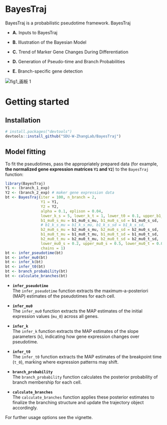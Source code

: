 # BayesTraj
BayesTraj is a probabilistic pseudotime framework. BayesTraj

- **A.** Inputs to BayesTraj

- **B.** Illustration of the Bayesian Model

- **C.** Trend of Marker Gene Changes During Differentiation
  
- **D.** Generation of Pseudo-time and Branch Probabilities

- **E.** Branch-specific gene detection

 ![fig1_画板 1](https://github.com/user-attachments/assets/48514e5e-3276-414d-9dd5-a176af41855c)




# Getting started

## Installation

```r
# install.packages("devtools")
devtools::install_github("SDU-W-ZhangLab/BayesTraj")
```

## Model fitting

To fit the pseudotimes, pass the appropriately prepared data (for example, **the normalized gene expression matrices `Y1` and `Y2`**) to the `BayesTraj` function:

```r
library(BayesTraj)
Y1 <- (branch_1_exp)
Y2 <- (branch_2_exp) # maker gene expression data 
bt <- BayesTraj(iter = 100, n_branch = 2,
                Y1 = Y1,
                Y2 = Y2,
                alpha = 0.1, eplison = 0.04,
                lower_k_s = 5, lower_k_t = 1, lower_t0 = 0.1, upper_b1_t0 = 0.8, lower_b2_t0 = 0.1,
                b1_mu0_s_mu = b1_mu0_s_mu, b1_mu0_s_sd = b1_mu0_s_sd,
                # b1_k_s_mu = b1_k_s_mu, b1_k_s_sd = b1_k_s_sd,
                b2_mu0_s_mu = b2_mu0_s_mu, b2_mu0_s_sd = b2_mu0_s_sd,
                b1_mu0_t_mu = b1_mu0_t_mu, b1_mu0_t_sd = b1_mu0_t_sd,
                b2_mu0_t_mu = b2_mu0_t_mu, b2_mu0_t_sd = b2_mu0_t_sd,
                lower_mu0_s = 0.2, upper_mu0_s = 0.5, lower_mu0_t = 0.05, upper_mu0_t = 0.4,
                chains = 1)
bt <- infer_pseudotime(bt)
bt <- infer_mu0(bt)
bt <- infer_k(bt)
bt <- infer_t0(bt)
bt <- branch_probability(bt)
bt <- calculate_branches(bt)
```

- **`infer_pseudotime`**  
  The `infer_pseudotime` function extracts the maximum-a-posteriori (MAP) estimates of the pseudotimes for each cell.

- **`infer_mu0`**  
  The `infer_mu0` function extracts the MAP estimates of the initial expression values (`mu_0`) across all genes.

- **`infer_k`**  
  The `infer_k` function extracts the MAP estimates of the slope parameters (`k`), indicating how gene expression changes over pseudotime.

- **`infer_t0`**  
  The `infer_t0` function extracts the MAP estimates of the breakpoint time (`t_0`), marking where expression patterns may shift.

- **`branch_probability`**  
  The `branch_probability` function calculates the posterior probability of branch membership for each cell.

- **`calculate_branches`**  
  The `calculate_branches` function applies these posterior estimates to finalize the branching structure and update the trajectory object accordingly.

For further usage options see the vignette. 
